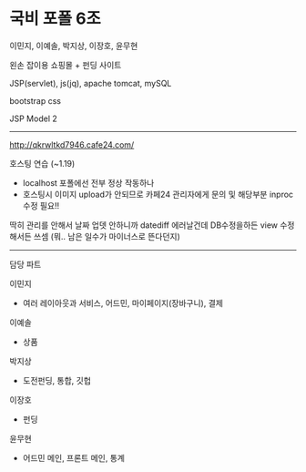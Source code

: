 # 국비 포폴 6조

이민지, 이예솔, 박지상, 이장호, 윤무현

왼손 잡이용 쇼핑몰 + 펀딩 사이트

JSP(servlet), js(jq), apache tomcat, mySQL

bootstrap css

JSP Model 2

------------------------------------------

http://qkrwltkd7946.cafe24.com/

호스팅 연습 (~1.19)

* localhost 포폴에선 전부 정상 작동하나 
* 호스팅시 이미지 upload가 안되므로 카페24 관리자에게 문의 및 해당부분 inproc 수정 필요!!


딱히 관리를 안해서 날짜 업뎃 안하니까 datediff 에러날건데 DB수정을하든 view 수정해서든 쓰셈 (뭐.. 남은 일수가 마이너스로 뜬다던지)

------------------------------------------

담당 파트

이민지
- 여러 레이아웃과 서비스, 어드민, 마이페이지(장바구니), 결제

이예솔
- 상품

박지상
- 도전펀딩, 통합, 깃헙

이장호
- 펀딩

윤무현
- 어드민 메인, 프론트 메인, 통계
